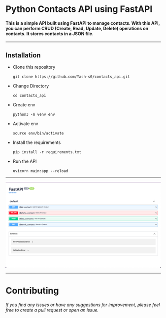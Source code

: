 # Python Contacts API using FastAPI

#### This is a simple API built using FastAPI to manage contacts. With this API, you can perform CRUD (Create, Read, Update, Delete) operations on contacts. It stores contacts in a JSON file.
_____
## Installation

- Clone this repository
    ```
    git clone https://github.com/Yash-s0/contacts_api.git
    ```
- Change Directory
    ```
    cd contacts_api
    ```
- Create env
    ```
    python3 -m venv env
    ```
- Activate env
    ```
    source env/bin/activate
    ```
- Install the requirements
    ``` 
    pip install -r requirements.txt
    ```

- Run the API
    ``` 
    uvicorn main:app --reload
    ```
___
    
<p align="center" width="80%">
    <img src="/images/1.jpg">
</p>
    
___
    
# Contributing

###### If you find any issues or have any suggestions for improvement, please feel free to create a pull request or open an issue.
